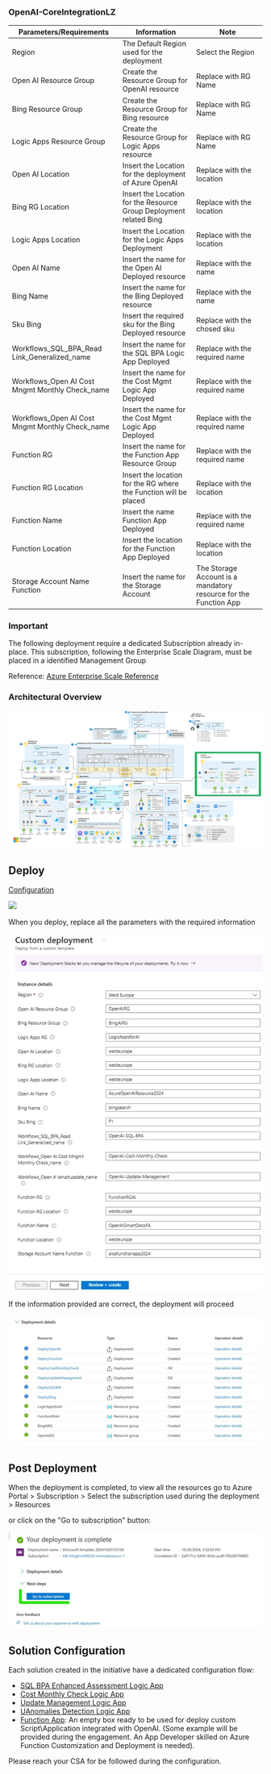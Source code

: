 <h3>OpenAI-CoreIntegrationLZ</h3>
 
| **Parameters/Requirements** | **Information** | **Note** |
| ------------- | ------------- | ------------- |
| Region | The Default Region used for the deployment | Select the Region  |
| Open AI Resource Group | Create the Resource Group for OpenAI resource | Replace with RG Name |
| Bing Resource Group | Create the Resource Group for Bing resource | Replace with RG Name |
| Logic Apps Resource Group | Create the Resource Group for Logic Apps resource | Replace with RG Name |
| Open AI Location | Insert the Location for the deployment of Azure OpenAI | Replace with the location |
| Bing RG Location | Insert the Location for the Resource Group Deployment related Bing | Replace with the location |
| Logic Apps Location | Insert the Location for the Logic Apps Deployment | Replace with the location |
| Open AI Name | Insert the name for the Open AI Deployed resource | Replace with the name |
| Bing Name | Insert the name for the Bing Deployed resource | Replace with the name |
| Sku Bing | Insert the required sku for the Bing Deployed resource | Replace with the chosed sku |
| Workflows_SQL_BPA_Read Link_Generalized_name | Insert the name for the SQL BPA Logic App Deployed | Replace with the required name |
| Workflows_Open AI Cost Mngmt Monthly Check_name | Insert the name for the Cost Mgmt Logic App Deployed | Replace with the required name |
| Workflows_Open AI Cost Mngmt Monthly Check_name | Insert the name for the Cost Mgmt Logic App Deployed | Replace with the required name |
| Function RG | Insert the name for the Function App Resource Group | Replace with the required name |
| Function RG Location | Insert the location for the RG where the Function will be placed | Replace with the location |
| Function Name | Insert the name Function App Deployed | Replace with the required name |
| Function Location | Insert the location for the Function App Deployed | Replace with the location |
| Storage Account Name Function | Insert the name for the Storage Account | The Storage Account is a mandatory resource for the Function App |

<h3> Important </h3>
 The following deployment require a dedicated Subscription already in-place. This subscription, following the Enterprise Scale Diagram, must be placed in a identified Management Group

 Reference:
 [Azure Enterprise Scale Reference](https://learn.microsoft.com/en-us/azure/cloud-adoption-framework/ready/landing-zone/#azure-landing-zone-architecture)

 <h3> Architectural Overview </h3>

 ![OpenAI-CoreIntegration LZ](./images/OpenAI-CoreIntegration_page-0001.jpg)

<h2>Deploy</h2>

<a href="https://github.com/DevOpsStyle/OpenAI-CoreIntegration/blob/V0.2/OpenAI-CoreIntegrationLZ/README.md#openai-coreintegrationlz" target="_blank">Configuration</a>


<a href="https://portal.azure.com/#create/Microsoft.Template/uri/https%3A%2F%2Fraw.githubusercontent.com%2Fsim-1one%2FOpenAI-CoreIntegration%2Frefs%2Fheads%2Fmain%2FOpenAI-CoreIntegrationLZ%2FAIServicesForInfraELZ.json" target="_blank">
  <img src="https://aka.ms/deploytoazurebutton"/>
</a>

When you deploy, replace all the parameters with the required information

![Deploy](./images/deploy.jpeg)

If the information provided are correct, the deployment will proceed

![Deployment Progress](./images/start_deployment.jpeg)

<h2>Post Deployment</h2>

When the deployment is completed, to view all the resources go to Azure Portal > Subscription > Select the subscription used during the deployment > Resources

or click on the "Go to subscription" button:

![Deployment Progress](./images/deployment_complete.jpeg)

<h2>Solution Configuration</h2>

Each solution created in the initiative have a dedicated configuration flow:

- [SQL BPA Enhanced Assessment Logic App](../Arc-SQL%20BPA/README.md)
- [Cost Monthly Check Logic App](../CostMonthlyCheck/README.md)
- [Update Management Logic App](../UpdateManagement/README.md)
- [UAnomalies Detection Logic App](../AnomaliesDetection/README.md)
- [Function App](../FunctionAppSmartDocs/README.md): An empty box ready to be used for deploy custom Script\Application integrated with OpenAI. (Some example will be provided during the engagement. An App Developer skilled on Azure Function Customization and Deployment is needed).

Please reach your CSA for be followed during the configuration.